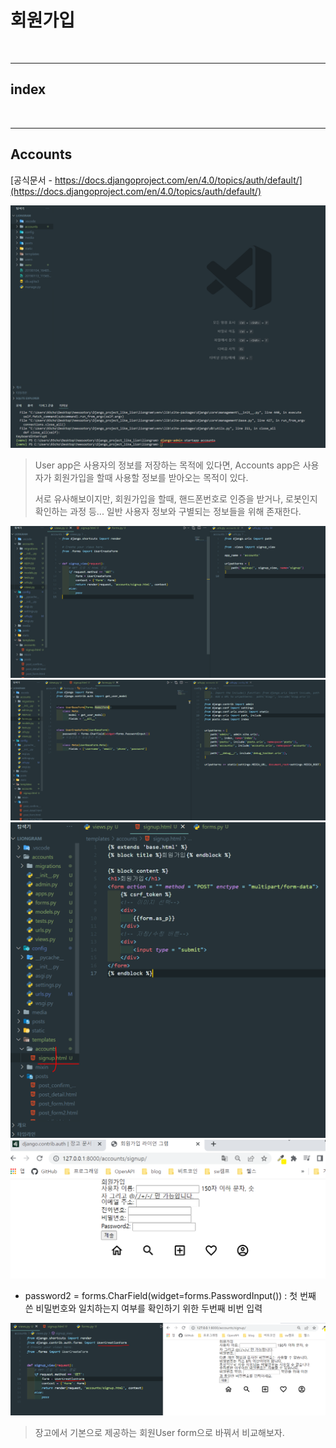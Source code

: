 # 회원가입

<br>

---

## index



<br>

---

## Accounts

[공식문서 - https://docs.djangoproject.com/en/4.0/topics/auth/default/](https://docs.djangoproject.com/en/4.0/topics/auth/default/)

![s](/Image/Django/a1.PNG)

>  User app은 사용자의 정보를 저장하는 목적에 있다면, Accounts app은 사용자가 회원가입을 할때 사용할 정보를 받아오는 목적이 있다.
> 
> 서로 유사해보이지만, 회원가입을 할때, 핸드폰번호로 인증을 받거나, 로봇인지 확인하는 과정 등... 일반 사용자 정보와 구별되는 정보들을 위해 존재한다.

![s](/Image/Django/a2.PNG)
![s](/Image/Django/a3.PNG)
![s](/Image/Django/a4.PNG)
![s](/Image/Django/a5.PNG)

* password2 = forms.CharField(widget=forms.PasswordInput())
: 첫 번째 쓴 비밀번호와 일치하는지 여부를 확인하기 위한 두번째 비번 입력

![s](/Image/Django/a6.PNG)

> 장고에서 기본으로 제공하는 회원User form으로 바꿔서 비교해보자.































